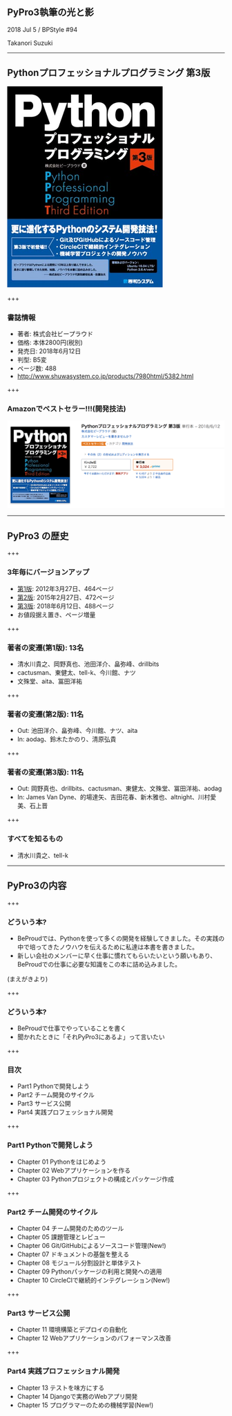 ## PyPro3執筆の光と影

2018 Jul 5 / BPStyle #94

Takanori Suzuki

---

## Pythonプロフェッショナルプログラミング 第3版

![Pythonプロフェッショナルプログラミング 第3版](assets/images/pypro3.jpg)

+++

### 書誌情報

* 著者: 株式会社ビープラウド
* 価格: 本体2800円(税別)
* 発売日: 2018年6月12日
* 判型: B5変
* ページ数: 488
* http://www.shuwasystem.co.jp/products/7980html/5382.html

+++

### Amazonでベストセラー!!!(開発技法)

![Amazonでベストセラー!!!](assets/images/pypro3-best-seller.png)

---

## PyPro3 の歴史

+++

### 3年毎にバージョンアップ

* [第1版](http://www.shuwasystem.co.jp/products/7980html/3294.html): 2012年3月27日、464ページ
* [第2版](http://www.shuwasystem.co.jp/products/7980html/4315.html): 2015年2月27日、472ページ
* [第3版](http://www.shuwasystem.co.jp/products/7980html/5382.html): 2018年6月12日、488ページ
* お値段据え置き、ページ増量

+++

### 著者の変遷(第1版): 13名

* 清水川貴之、岡野真也、池田洋介、畠弥峰、drillbits
* cactusman、東健太、tell-k、今川館、ナツ
* 文殊堂、aita、冨田洋祐

+++

### 著者の変遷(第2版): 11名

* Out: 池田洋介、畠弥峰、今川館、ナツ、aita
* In: aodag、鈴木たかのり、清原弘貴

+++

### 著者の変遷(第3版): 11名

* Out: 岡野真也、drillbits、cactusman、東健太、文殊堂、冨田洋祐、aodag
* In: James Van Dyne、的場達矢、吉田花春、新木雅也、altnight、川村愛美、石上晋

+++

### すべてを知るもの

* 清水川貴之、tell-k

---

## PyPro3の内容

+++

### どういう本?

* BeProudでは、Pythonを使って多くの開発を経験してきました。その実践の中で培ってきたノウハウを伝えるために私達は本書を書きました。
* 新しい会社のメンバーに早く仕事に慣れてもらいたいという願いもあり、BeProudでの仕事に必要な知識をこの本に詰め込みました。

(まえがきより)

+++

### どういう本?

* BeProudで仕事でやっていることを書く
* 聞かれたときに「それPyPro3にあるよ」って言いたい

+++

### 目次

* Part1 Pythonで開発しよう
* Part2 チーム開発のサイクル
* Part3 サービス公開
* Part4 実践プロフェッショナル開発

+++

### Part1 Pythonで開発しよう

* Chapter 01 Pythonをはじめよう
* Chapter 02 Webアプリケーションを作る
* Chapter 03 Pythonプロジェクトの構成とパッケージ作成

+++

### Part2 チーム開発のサイクル

* Chapter 04 チーム開発のためのツール
* Chapter 05 課題管理とレビュー
* Chapter 06 Git/GitHubによるソースコード管理(New!)
* Chapter 07 ドキュメントの基盤を整える
* Chapter 08 モジュール分割設計と単体テスト
* Chapter 09 Pythonパッケージの利用と開発への適用
* Chapter 10 CircleCIで継続的インテグレーション(New!)

+++

### Part3 サービス公開

* Chapter 11 環境構築とデプロイの自動化
* Chapter 12 Webアプリケーションのパフォーマンス改善

+++

### Part4 実践プロフェッショナル開発

* Chapter 13 テストを味方にする
* Chapter 14 Djangoで実務のWebアプリ開発
* Chapter 15 プログラマーのための機械学習(New!)
